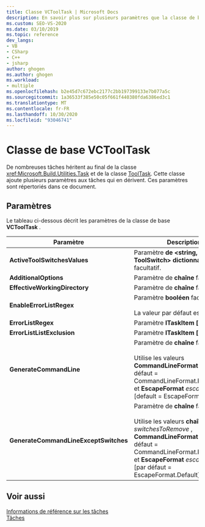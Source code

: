 ```yaml
---
title: Classe VCToolTask | Microsoft Docs
description: En savoir plus sur plusieurs paramètres que la classe de base VCToolTask ajoute aux tâches qui en héritent.
ms.custom: SEO-VS-2020
ms.date: 03/10/2019
ms.topic: reference
dev_langs:
- VB
- CSharp
- C++
- jsharp
author: ghogen
ms.author: ghogen
ms.workload:
- multiple
ms.openlocfilehash: b2e45d7c672ebc2177c2bb197399133e7b077a5c
ms.sourcegitcommit: 1a36533f385e50c05f661f440380fda6386ed3c1
ms.translationtype: MT
ms.contentlocale: fr-FR
ms.lasthandoff: 10/30/2020
ms.locfileid: "93046741"
---
```

# <a name="vctooltask-base-class"></a>Classe de base VCToolTask

De nombreuses tâches héritent au final de la classe <xref:Microsoft.Build.Utilities.Task> et de la classe [ToolTask](/dotnet/api/microsoft.build.utilities.tooltask). Cette classe ajoute plusieurs paramètres aux tâches qui en dérivent. Ces paramètres sont répertoriés dans ce document.

## <a name="parameters"></a>Paramètres

Le tableau ci-dessous décrit les paramètres de la classe de base **VCToolTask** .

|Paramètre|Description|
|---------------|-----------------|
|**ActiveToolSwitchesValues**|Paramètre **de \<string, ToolSwitch> dictionnaire** facultatif.|
|**AdditionalOptions**|Paramètre de **chaîne** facultatif.|
|**EffectiveWorkingDirectory**|Paramètre de **chaîne** facultatif.|
|**EnableErrorListRegex**|Paramètre **booléen** facultatif.<br/><br/>La valeur par défaut est `true`.|
|**ErrorListRegex**|Paramètre **ITaskItem []** facultatif.|
|**ErrorListListExclusion**|Paramètre **ITaskItem []** facultatif.|
|**GenerateCommandLine**|Paramètre de **chaîne** facultatif.<br/><br/>Utilise les valeurs **CommandLineFormat** *format* [par défaut = CommandLineFormat.ForBuildLog] et **EscapeFormat** *escapeFormat* [default = EscapeFormat.Default].|
|**GenerateCommandLineExceptSwitches**|Paramètre de **chaîne** facultatif.<br/><br/>Utilise les valeurs **chaîne[]** *switchesToRemove* , **CommandLineFormat** *format* [par défaut = CommandLineFormat.ForBuildLog] et **EscapeFormat** *escapeFormat* [par défaut = EscapeFormat.Default].|

## <a name="see-also"></a>Voir aussi

[Informations de référence sur les tâches](../msbuild/msbuild-task-reference.md)<br/>
[Tâches](../msbuild/msbuild-tasks.md)
